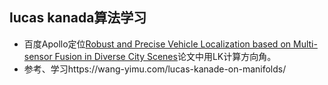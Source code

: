 ## lucas kanada算法学习

* 百度Apollo定位[Robust and Precise Vehicle Localization based on Multi-sensor Fusion
in Diverse City Scenes](https://arxiv.org/pdf/1711.05805.pdf)论文中用LK计算方向角。
* 参考、学习https://wang-yimu.com/lucas-kanade-on-manifolds/

